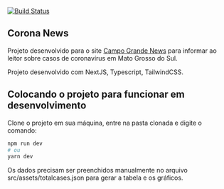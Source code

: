 [![Build Status](https://travis-ci.com/cgnews/corona-news.svg?branch=main)](https://travis-ci.com/cgnews/corona-news)

## Corona News

Projeto desenvolvido para o site [Campo Grande News](https://www.campograndenews.com.br/) para informar ao leitor sobre casos de coronavírus em Mato Grosso do Sul.

Projeto desenvolvido com NextJS, Typescript, TailwindCSS.

## Colocando o projeto para funcionar em desenvolvimento

Clone o projeto em sua máquina, entre na pasta clonada e digite o comando:

```bash
npm run dev
# ou
yarn dev
```

Os dados precisam ser preenchidos manualmente no arquivo src/assets/totalcases.json para gerar a tabela e os gráficos.